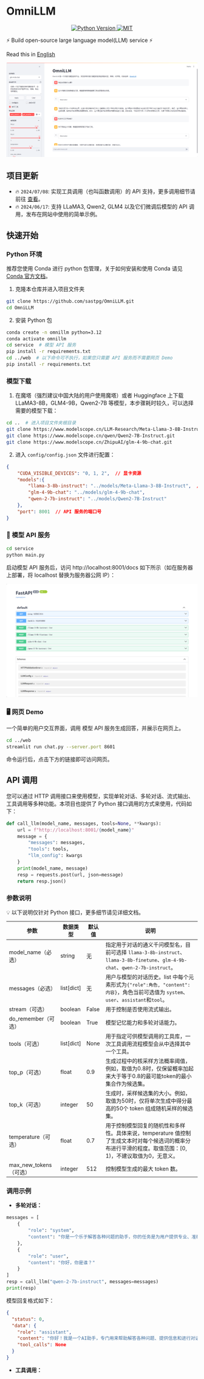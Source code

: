# OmniLLM

<div align="center">
    <a href="https://github.com/sastpg/OmniLLM/tree/main">
        <img src="https://img.shields.io/badge/python-3.12-blue" alt="Python Version"/>
    </a>
    <a href="https://github.com/sastpg/OmniLLM/blob/main/LICENSE">
        <img src="https://img.shields.io/badge/license-MIT-green" alt="MIT"/>
    </a>
</div>

⚡ Build open-source large language model(LLM) service ⚡

Read this in [English](README_en.md)

![](./images/web_demo.png)

## 项目更新

- 🔥 ``2024/07/08``: 实现工具调用（也叫函数调用）的 API 支持，更多调用细节请前往 [查看]()。
- 🔥 ``2024/06/17``: 支持 LLaMA3, Qwen2, GLM4 以及它们微调后模型的 API 调用，发布在网站中使用的简单示例。

## 快速开始
### Python 环境
推荐您使用 Conda 进行 python 包管理，关于如何安装和使用 Conda 请见[Conda 官方文档](https://conda.io/en/latest/index.html)。

1. 克隆本仓库并进入项目文件夹
```bash
git clone https://github.com/sastpg/OmniLLM.git
cd OmniLLM
```

2. 安装 Python 包
```bash
conda create -n omnillm python=3.12
conda activate omnillm
cd service  # 模型 API 服务
pip install -r requirements.txt
cd ../web  # 以下命令可不执行，如果您只需要 API 服务而不需要网页 Demo
pip install -r requirements.txt
```

### 模型下载
1. 在魔塔（强烈建议中国大陆的用户使用魔塔）或者 Huggingface 上下载 LLaMA3-8B，GLM4-9B，Qwen2-7B 等模型，本步骤耗时较久，可以选择需要的模型下载：
```bash
cd ..  # 进入项目文件夹根目录
git clone https://www.modelscope.cn/LLM-Research/Meta-Llama-3-8B-Instruct.git
git clone https://www.modelscope.cn/qwen/Qwen2-7B-Instruct.git
git clone https://www.modelscope.cn/ZhipuAI/glm-4-9b-chat.git
```
2. 进入 `config/config.json` 文件进行配置：
```json
{
    "CUDA_VISIBLE_DEVICES": "0, 1, 2",  // 显卡资源
    "models":{
        "llama-3-8b-instruct": "../models/Meta-Llama-3-8B-Instruct",  // 模型文件的路径
        "glm-4-9b-chat": "../models/glm-4-9b-chat",
        "qwen-2-7b-instruct": "../models/Qwen2-7B-Instruct"
    },
    "port": 8001  // API 服务的端口号
}
```

### 🤖 模型 API 服务
```bash
cd service
python main.py
```

启动模型 API 服务后，访问 http://localhost:8001/docs 如下所示（如在服务器上部署，将 localhost 替换为服务器公网 IP）：

![](./images/api.png)

### 🖥️ 网页 Demo
一个简单的用户交互界面，调用 模型 API 服务生成回答，并展示在网页上。
```bash
cd ../web
streamlit run chat.py --server.port 8601
```

命令运行后，点击下方的链接即可访问网页。

## API 调用
您可以通过 HTTP 调用接口来使用模型，实现单轮对话、多轮对话、流式输出、工具调用等多种功能。本项目也提供了 Python 接口调用的方式来使用，代码如下：

```python
def call_llm(model_name, messages, tools=None, **kwargs):
    url = f"http://localhost:8001/{model_name}"
    message = {
        "messages": messages,
        "tools": tools,
        "llm_config": kwargs
    }
    print(model_name, message)
    resp = requests.post(url, json=message)
    return resp.json()
```
### 参数说明
💡 以下说明仅针对 Python 接口，更多细节请见详细文档。

| 参数                   | 数据类型   | 默认值 | 说明                                                         |
| ---------------------- | ---------- | ------ | ------------------------------------------------------------ |
| model_name（必选）     | string     | 无     | 指定用于对话的通义千问模型名，目前可选择 `llama-3-8b-instruct`、`llama-3-8b-finetune`、`glm-4-9b-chat`、`qwen-2-7b-instruct`。 |
| messages（必选）       | list[dict] | 无     | 用户与模型的对话历史。list 中每个元素形式为`{"role":角色, "content": 内容}`，角色当前可选值为 `system`、`user`、`assistant`和`tool`。 |
| stream（可选）         | boolean    | False  | 用于控制是否使用流式输出。                                   |
| do_remember（可选）    | boolean    | True   | 模型记忆能力和多轮对话能力。                                 |
| tools（可选）          | list[dict] | None   | 用于指定可供模型调用的工具库，一次工具调用流程模型会从中选择其中一个工具。 |
| top_p（可选）          | float      | 0.9    | 生成过程中的核采样方法概率阈值，例如，取值为0.8时，仅保留概率加起来大于等于0.8的最可能token的最小集合作为候选集。 |
| top_k（可选）          | integer    | 50     | 生成时，采样候选集的大小。例如，取值为50时，仅将单次生成中得分最高的50个 token 组成随机采样的候选集。 |
| temperature（可选）    | float      | 0.7    | 用于控制模型回复的随机性和多样性。具体来说，temperature 值控制了生成文本时对每个候选词的概率分布进行平滑的程度。取值范围：[0, 1)，不建议取值为0，无意义。 |
| max_new_tokens（可选） | integer    | 512    | 控制模型生成的最大 token 数。                                |

### 调用示例

- **多轮对话：**

```python
messages = [
    {
        "role": "system",
        "content": "你是一个乐于解答各种问题的助手，你的任务是为用户提供专业、准确、有见地的建议。"
    },
    {
        "role": "user",
        "content": "你好，你是谁？"
    }
]
resp = call_llm("qwen-2-7b-instruct", messages=messages)
print(resp)
```
模型回复格式如下：
```json
{
  "status": 0,
  "data": {
    "role": "assistant",
    "content": "你好！我是一个AI助手，专门用来帮助解答各种问题、提供信息和进行对话。无论你需要学术指导、日常建议还是娱乐内容，我都在这里为你服务。有什么我可以帮助你的吗？",
    "tool_calls": None
  }
}
```

- **工具调用：**

```python

```